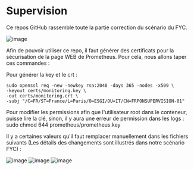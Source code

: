 # Supervision
Ce repos GitHub rassemble toute la partie correction du scénario du FYC.

![image](https://github.com/user-attachments/assets/e6887e20-8164-40dc-9c49-52240ff980c0)

Afin de pouvoir utiliser ce repo, il faut générer des certificats pour la sécurisation de la page WEB de Prometheus. Pour cela, nous allons taper ces commandes :

Pour générer la key et le crt :
```
sudo openssl req -new -newkey rsa:2048 -days 365 -nodes -x509 \
-keyout certs/monitoring.key \
-out certs/monitoring.crt \
-subj "/C=FR/ST=France/L=Paris/O=ESGI/OU=IT/CN=FRPONSUPERVISION-01"
```

Pour modifier les permissions afin que l'utilisateur root dans le conteneur, puisse lire la clé, sinon, il y aura une erreur de permission dans les logs :
sudo chmod 644 prometheus/prometheus.key


Il y a certaines valeurs qu'il faut remplacer manuellement dans les fichiers suivants (Les détails des changements sont illustrés dans notre scénario FYC) :

![image](https://github.com/user-attachments/assets/3b6e6fd6-e764-4099-9e33-52a71b116c0a)
![image](https://github.com/user-attachments/assets/cf2c0bd9-1967-40a3-bcbc-b25787b3bb70)
![image](https://github.com/user-attachments/assets/f226ad59-20bc-4f09-b67d-3850731d0d6e)
